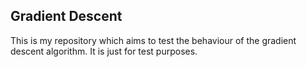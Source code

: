 ## Gradient Descent ##

This is my repository which aims to test the behaviour of the gradient descent algorithm. It is just for test purposes.